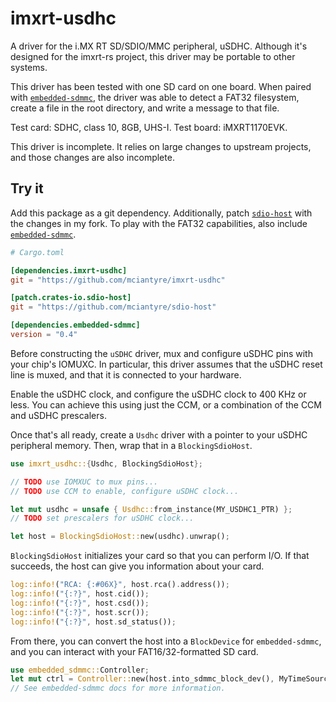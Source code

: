 # imxrt-usdhc

A driver for the i.MX RT SD/SDIO/MMC peripheral, uSDHC. Although it's designed
for the imxrt-rs project, this driver may be portable to other systems.

This driver has been tested with one SD card on one board. When paired with
[`embedded-sdmmc`], the driver was able to detect a FAT32 filesystem, create a
file in the root directory, and write a message to that file.

[`embedded-sdmmc`]: https://docs.rs/embedded-sdmmc/0.4.0/embedded_sdmmc/

Test card: SDHC, class 10, 8GB, UHS-I. Test board: iMXRT1170EVK.

This driver is incomplete. It relies on large changes to upstream projects, and
those changes are also incomplete.

## Try it

Add this package as a git dependency. Additionally, patch [`sdio-host`]
with the changes in my fork. To play with the FAT32 capabilities, also
include [`embedded-sdmmc`].

[`sdio-host`]: https://docs.rs/sdio-host/0.9.0/sdio_host/

```toml
# Cargo.toml

[dependencies.imxrt-usdhc]
git = "https://github.com/mciantyre/imxrt-usdhc"

[patch.crates-io.sdio-host]
git = "https://github.com/mciantyre/sdio-host"

[dependencies.embedded-sdmmc]
version = "0.4"
```

Before constructing the `uSDHC` driver, mux and configure uSDHC pins with your
chip's IOMUXC. In particular, this driver assumes that the uSDHC reset line is
muxed, and that it is connected to your hardware.

Enable the uSDHC clock, and configure the uSDHC clock to 400 KHz or less. You
can achieve this using just the CCM, or a combination of the CCM and uSDHC
prescalers.

Once that's all ready, create a `Usdhc` driver with a pointer to your uSDHC
peripheral memory. Then, wrap that in a `BlockingSdioHost`.

```rust
use imxrt_usdhc::{Usdhc, BlockingSdioHost};

// TODO use IOMXUC to mux pins...
// TODO use CCM to enable, configure uSDHC clock...

let mut usdhc = unsafe { Usdhc::from_instance(MY_USDHC1_PTR) };
// TODO set prescalers for uSDHC clock...

let host = BlockingSdioHost::new(usdhc).unwrap();
```

`BlockingSdioHost` initializes your card so that you can perform I/O. If that
succeeds, the host can give you information about your card.

```rust
log::info!("RCA: {:#06X}", host.rca().address());
log::info!("{:?}", host.cid());
log::info!("{:?}", host.csd());
log::info!("{:?}", host.scr());
log::info!("{:?}", host.sd_status());
```

From there, you can convert the host into a `BlockDevice` for `embedded-sdmmc`,
and you can interact with your FAT16/32-formatted SD card.

```rust
use embedded_sdmmc::Controller;
let mut ctrl = Controller::new(host.into_sdmmc_block_dev(), MyTimeSource);
// See embedded-sdmmc docs for more information.
```
